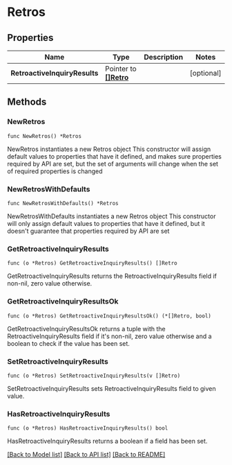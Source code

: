 # Retros

## Properties

Name | Type | Description | Notes
------------ | ------------- | ------------- | -------------
**RetroactiveInquiryResults** | Pointer to [**[]Retro**](Retro.md) |  | [optional] 

## Methods

### NewRetros

`func NewRetros() *Retros`

NewRetros instantiates a new Retros object
This constructor will assign default values to properties that have it defined,
and makes sure properties required by API are set, but the set of arguments
will change when the set of required properties is changed

### NewRetrosWithDefaults

`func NewRetrosWithDefaults() *Retros`

NewRetrosWithDefaults instantiates a new Retros object
This constructor will only assign default values to properties that have it defined,
but it doesn't guarantee that properties required by API are set

### GetRetroactiveInquiryResults

`func (o *Retros) GetRetroactiveInquiryResults() []Retro`

GetRetroactiveInquiryResults returns the RetroactiveInquiryResults field if non-nil, zero value otherwise.

### GetRetroactiveInquiryResultsOk

`func (o *Retros) GetRetroactiveInquiryResultsOk() (*[]Retro, bool)`

GetRetroactiveInquiryResultsOk returns a tuple with the RetroactiveInquiryResults field if it's non-nil, zero value otherwise
and a boolean to check if the value has been set.

### SetRetroactiveInquiryResults

`func (o *Retros) SetRetroactiveInquiryResults(v []Retro)`

SetRetroactiveInquiryResults sets RetroactiveInquiryResults field to given value.

### HasRetroactiveInquiryResults

`func (o *Retros) HasRetroactiveInquiryResults() bool`

HasRetroactiveInquiryResults returns a boolean if a field has been set.


[[Back to Model list]](../README.md#documentation-for-models) [[Back to API list]](../README.md#documentation-for-api-endpoints) [[Back to README]](../README.md)


